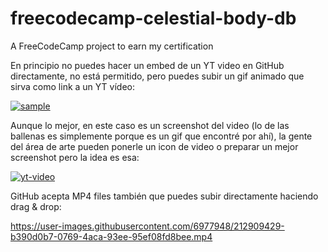 # freecodecamp-celestial-body-db
A FreeCodeCamp project to earn my certification



En principio no puedes hacer un embed de un YT video en GitHub directamente, no está permitido, pero puedes subir un gif animado que sirva como link a un YT vídeo:

[![sample](https://user-images.githubusercontent.com/6977948/212903554-a1d3c34a-7d31-4886-8c8b-8b3368394f5b.gif)](https://www.youtube.com/watch?v=hY9TVwgePxU)

Aunque lo mejor, en este caso es un screenshot del video (lo de las ballenas es simplemente porque es un gif que encontré por ahí), la gente del área de arte pueden ponerle un icon de video o preparar un mejor screenshot pero la idea es esa:

[![yt-video](https://user-images.githubusercontent.com/6977948/212907726-9c7cb663-056c-40cd-ac4d-25307487ac7c.png)](https://www.youtube.com/watch?v=hY9TVwgePxU)

GitHub acepta MP4 files también que puedes subir directamente haciendo drag & drop:

https://user-images.githubusercontent.com/6977948/212909429-b390d0b7-0769-4aca-93ee-95ef08fd8bee.mp4

